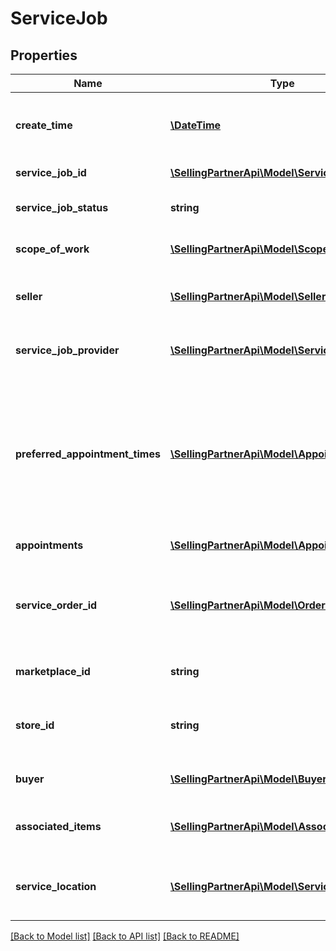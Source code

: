 # ServiceJob

## Properties
Name | Type | Description | Notes
------------ | ------------- | ------------- | -------------
**create_time** | [**\DateTime**](\DateTime.md) | The date and time of the creation of the job in ISO 8601 format. | [optional] 
**service_job_id** | [**\SellingPartnerApi\Model\ServiceJobId**](ServiceJobId.md) | The service job identifier. | [optional] 
**service_job_status** | **string** | The status of the service job. | [optional] 
**scope_of_work** | [**\SellingPartnerApi\Model\ScopeOfWork**](ScopeOfWork.md) | The scope of work for the order. | [optional] 
**seller** | [**\SellingPartnerApi\Model\Seller**](Seller.md) | Information about the seller of the service job. | [optional] 
**service_job_provider** | [**\SellingPartnerApi\Model\ServiceJobProvider**](ServiceJobProvider.md) | Information about the service job provider. | [optional] 
**preferred_appointment_times** | [**\SellingPartnerApi\Model\AppointmentTime[]**](AppointmentTime.md) | A list of appointment windows preferred by the buyer. Included only if the buyer selected appointment windows when creating the order. | [optional] 
**appointments** | [**\SellingPartnerApi\Model\Appointment[]**](Appointment.md) | A list of appointments. | [optional] 
**service_order_id** | [**\SellingPartnerApi\Model\OrderId**](OrderId.md) | The Amazon-defined identifier for an order placed by the buyer in 3-7-7 format. | [optional] 
**marketplace_id** | **string** | The marketplace identifier. | [optional] 
**store_id** | **string** | The Amazon-defined identifier for the region scope. | [optional] 
**buyer** | [**\SellingPartnerApi\Model\Buyer**](Buyer.md) | Information about the buyer. | [optional] 
**associated_items** | [**\SellingPartnerApi\Model\AssociatedItem[]**](AssociatedItem.md) | A list of items associated with the service job. | [optional] 
**service_location** | [**\SellingPartnerApi\Model\ServiceLocation**](ServiceLocation.md) | Information about the location of the service job. | [optional] 

[[Back to Model list]](../README.md#documentation-for-models) [[Back to API list]](../README.md#documentation-for-api-endpoints) [[Back to README]](../README.md)



